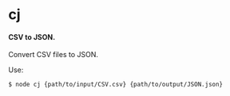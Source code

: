 # cj

#### CSV to JSON.

Convert CSV files to JSON.

Use:

    $ node cj {path/to/input/CSV.csv} {path/to/output/JSON.json}
